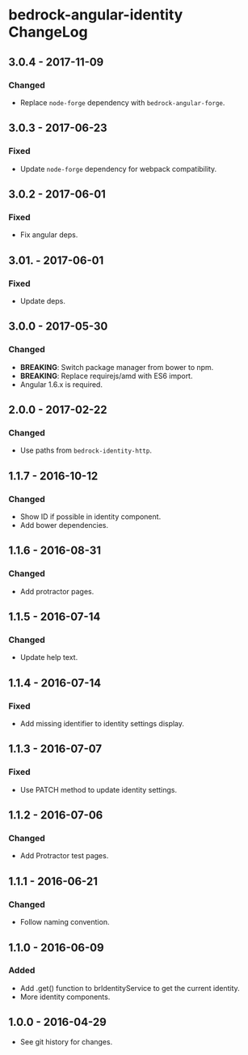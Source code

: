 # bedrock-angular-identity ChangeLog

## 3.0.4 - 2017-11-09

### Changed
- Replace `node-forge` dependency with `bedrock-angular-forge`.

## 3.0.3 - 2017-06-23

### Fixed
- Update `node-forge` dependency for webpack compatibility.

## 3.0.2 - 2017-06-01

### Fixed
- Fix angular deps.

## 3.01. - 2017-06-01

### Fixed
- Update deps.

## 3.0.0 - 2017-05-30

### Changed
- **BREAKING**: Switch package manager from bower to npm.
- **BREAKING**: Replace requirejs/amd with ES6 import.
- Angular 1.6.x is required.

## 2.0.0 - 2017-02-22

### Changed
- Use paths from `bedrock-identity-http`.

## 1.1.7 - 2016-10-12

### Changed
- Show ID if possible in identity component.
- Add bower dependencies.

## 1.1.6 - 2016-08-31

### Changed
- Add protractor pages.

## 1.1.5 - 2016-07-14

### Changed
- Update help text.

## 1.1.4 - 2016-07-14

### Fixed
- Add missing identifier to identity settings display.

## 1.1.3 - 2016-07-07

### Fixed
- Use PATCH method to update identity settings.

## 1.1.2 - 2016-07-06

### Changed
- Add Protractor test pages.

## 1.1.1 - 2016-06-21

### Changed
- Follow naming convention.

## 1.1.0 - 2016-06-09

### Added
- Add .get() function to brIdentityService to get the current identity.
- More identity components.

## 1.0.0 - 2016-04-29

- See git history for changes.
